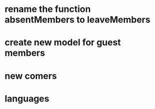 # rename the function absentMembers to leaveMembers
# create new model for guest members
# new comers
<!-- # event managment service with dynamic fields
check if thsi sis working correctly.
    -> to create new fields so that the members can register by themselves
    ->  -->
# languages